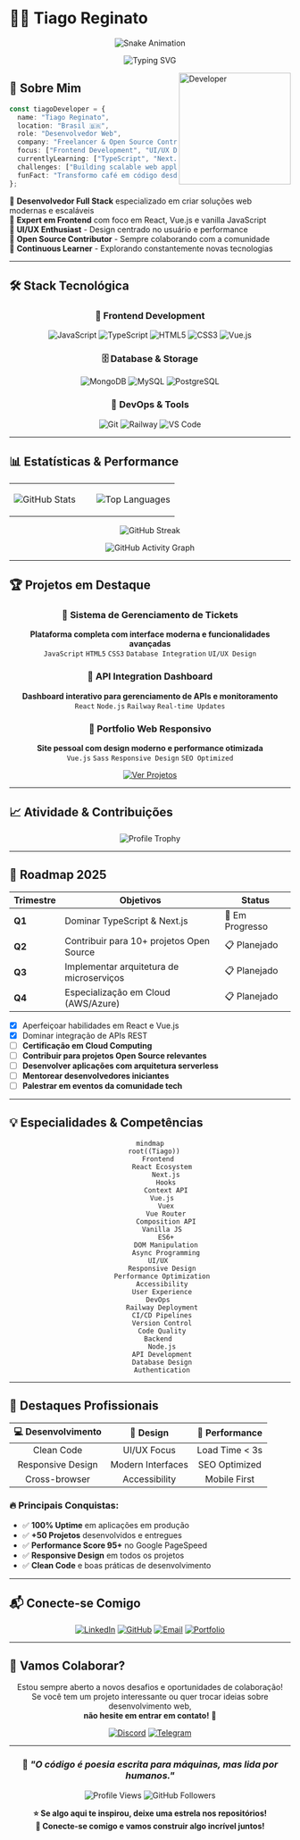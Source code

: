 # 👨‍💻 Tiago Reginato

<div align="center">
  
![Snake Animation](https://github.com/TiagoKoligowski/TiagoKoligowski/blob/output/github-contribution-grid-snake.svg)

![Typing SVG](https://readme-typing-svg.herokuapp.com/?color=00F5FF&size=35&center=true&vCenter=true&width=1000&lines=Seja+bem-vindo+ao+meu+perfil!;Desenvolvedor+Web;Especialista+em+Frontend+%26+UI%2FUX;Sempre+aprendendo+novas+tecnologias;Focado+em+Performance+%26+Experiência)

</div>

<img align="right" height="200px" alt="Developer" src="https://cdn.jsdelivr.net/gh/devicons/devicon/icons/javascript/javascript-original.svg" />

## 🚀 Sobre Mim

```typescript
const tiagoDeveloper = {
  name: "Tiago Reginato",
  location: "Brasil 🇧🇷",
  role: "Desenvolvedor Web",
  company: "Freelancer & Open Source Contributor",
  focus: ["Frontend Development", "UI/UX Design", "Performance Optimization"],
  currentlyLearning: ["TypeScript", "Next.js", "Cloud Architecture"],
  challenges: ["Building scalable web applications", "Optimizing user experience"],
  funFact: "Transformo café em código desde 2020 ☕"
};
```

🔹 **Desenvolvedor Full Stack** especializado em criar soluções web modernas e escaláveis  
🔹 **Expert em Frontend** com foco em React, Vue.js e vanilla JavaScript  
🔹 **UI/UX Enthusiast** - Design centrado no usuário e performance  
🔹 **Open Source Contributor** - Sempre colaborando com a comunidade  
🔹 **Continuous Learner** - Explorando constantemente novas tecnologias  

---

## 🛠️ Stack Tecnológica

<div align="center">

### 🎨 Frontend Development
![JavaScript](https://img.shields.io/badge/JavaScript-F7DF1E?style=for-the-badge&logo=javascript&logoColor=black)
![TypeScript](https://img.shields.io/badge/TypeScript-007ACC?style=for-the-badge&logo=typescript&logoColor=white)
![HTML5](https://img.shields.io/badge/HTML5-E34F26?style=for-the-badge&logo=html5&logoColor=white)
![CSS3](https://img.shields.io/badge/CSS3-1572B6?style=for-the-badge&logo=css3&logoColor=white)
![Vue.js](https://img.shields.io/badge/Vue.js-35495E?style=for-the-badge&logo=vue.js&logoColor=4FC08D)


### 🗄️ Database & Storage
![MongoDB](https://img.shields.io/badge/MongoDB-4EA94B?style=for-the-badge&logo=mongodb&logoColor=white)
![MySQL](https://img.shields.io/badge/MySQL-00000F?style=for-the-badge&logo=mysql&logoColor=white)
![PostgreSQL](https://img.shields.io/badge/PostgreSQL-316192?style=for-the-badge&logo=postgresql&logoColor=white)

### 🔧 DevOps & Tools
![Git](https://img.shields.io/badge/GIT-E44C30?style=for-the-badge&logo=git&logoColor=white)
![Railway](https://img.shields.io/badge/Railway-131415?style=for-the-badge&logo=railway&logoColor=white)
![VS Code](https://img.shields.io/badge/Visual_Studio_Code-0078D4?style=for-the-badge&logo=visual%20studio%20code&logoColor=white)

</div>

---

## 📊 Estatísticas & Performance

<div align="center">

<table>
<tr>
<td width="50%">

![GitHub Stats](https://github-readme-stats.vercel.app/api?username=TiagoKoligowski&show_icons=true&theme=tokyonight&include_all_commits=true&count_private=true&hide_border=true)

</td>
<td width="50%">

![Top Languages](https://github-readme-stats.vercel.app/api/top-langs/?username=TiagoKoligowski&layout=compact&theme=tokyonight&hide_border=true)

</td>
</tr>
</table>

![GitHub Streak](https://github-readme-streak-stats.herokuapp.com/?user=TiagoKoligowski&theme=tokyonight&hide_border=true)

![GitHub Activity Graph](https://github-readme-activity-graph.vercel.app/graph?username=TiagoKoligowski&theme=tokyo-night&area=true&hide_border=true)

</div>

---

## 🏆 Projetos em Destaque

<div align="center">

### 🎯 Sistema de Gerenciamento de Tickets
**Plataforma completa com interface moderna e funcionalidades avançadas**  
`JavaScript` `HTML5` `CSS3` `Database Integration` `UI/UX Design`

### 🚀 API Integration Dashboard  
**Dashboard interativo para gerenciamento de APIs e monitoramento**  
`React` `Node.js` `Railway` `Real-time Updates`

### 💼 Portfolio Web Responsivo
**Site pessoal com design moderno e performance otimizada**  
`Vue.js` `Sass` `Responsive Design` `SEO Optimized`

<a href="https://github.com/TiagoKoligowski?tab=repositories">
  <img src="https://img.shields.io/badge/Ver%20Todos%20os%20Projetos-000000?style=for-the-badge&logo=github&logoColor=white" alt="Ver Projetos">
</a>

</div>

---

## 📈 Atividade & Contribuições

<div align="center">

![Profile Trophy](https://github-profile-trophy.vercel.app/?username=TiagoKoligowski&theme=tokyonight&no-frame=true&margin-w=15)

</div>

---

## 🎯 Roadmap 2025

<div align="center">

| Trimestre | Objetivos | Status |
|-----------|-----------|--------|
| **Q1** | Dominar TypeScript & Next.js | 🔄 Em Progresso |
| **Q2** | Contribuir para 10+ projetos Open Source | 📋 Planejado |
| **Q3** | Implementar arquitetura de microserviços | 📋 Planejado |
| **Q4** | Especialização em Cloud (AWS/Azure) | 📋 Planejado |

</div>

- [x] Aperfeiçoar habilidades em React e Vue.js
- [x] Dominar integração de APIs REST
- [ ] **Certificação em Cloud Computing**
- [ ] **Contribuir para projetos Open Source relevantes**
- [ ] **Desenvolver aplicações com arquitetura serverless**
- [ ] **Mentorear desenvolvedores iniciantes**
- [ ] **Palestrar em eventos da comunidade tech**

---

## 💡 Especialidades & Competências

<div align="center">

```mermaid
mindmap
  root((Tiago))
    Frontend
      React Ecosystem
        Next.js
        Hooks
        Context API
      Vue.js
        Vuex
        Vue Router
        Composition API
      Vanilla JS
        ES6+
        DOM Manipulation
        Async Programming
    UI/UX
      Responsive Design
      Performance Optimization
      Accessibility
      User Experience
    DevOps
      Railway Deployment
      CI/CD Pipelines
      Version Control
      Code Quality
    Backend
      Node.js
      API Development
      Database Design
      Authentication
```

</div>

---

## 🌟 Destaques Profissionais

<div align="center">

| 💻 **Desenvolvimento** | 🎨 **Design** | 🚀 **Performance** |
|:---:|:---:|:---:|
| Clean Code | UI/UX Focus | Load Time < 3s |
| Responsive Design | Modern Interfaces | SEO Optimized |
| Cross-browser | Accessibility | Mobile First |

</div>

### 🔥 **Principais Conquistas:**
- ✅ **100% Uptime** em aplicações em produção
- ✅ **+50 Projetos** desenvolvidos e entregues
- ✅ **Performance Score 95+** no Google PageSpeed
- ✅ **Responsive Design** em todos os projetos
- ✅ **Clean Code** e boas práticas de desenvolvimento

---

## 📬 Conecte-se Comigo

<div align="center">

[![LinkedIn](https://img.shields.io/badge/LinkedIn-0077B5?style=for-the-badge&logo=linkedin&logoColor=white)](https://www.linkedin.com/in/tiago-reginato-koligowski-8b133328b/)
[![GitHub](https://img.shields.io/badge/GitHub-100000?style=for-the-badge&logo=github&logoColor=white)](https://github.com/TiagoKoligowski)
[![Email](https://img.shields.io/badge/Gmail-D14836?style=for-the-badge&logo=gmail&logoColor=white)](mailto:tiago.koligowski@gmail.com)
[![Portfolio](https://img.shields.io/badge/Portfolio-FF5722?style=for-the-badge&logo=google-chrome&logoColor=white)](#)

</div>

---

## 💬 Vamos Colaborar?

<div align="center">

Estou sempre aberto a novos desafios e oportunidades de colaboração!  
Se você tem um projeto interessante ou quer trocar ideias sobre desenvolvimento web,  
**não hesite em entrar em contato!** 🚀

[![Discord](https://img.shields.io/badge/Discord-7289DA?style=for-the-badge&logo=discord&logoColor=white)](#)
[![Telegram](https://img.shields.io/badge/Telegram-2CA5E0?style=for-the-badge&logo=telegram&logoColor=white)](#)

</div>

---

<div align="center">

### 💭 *"O código é poesia escrita para máquinas, mas lida por humanos."*

![Profile Views](https://komarev.com/ghpvc/?username=TiagoKoligowski&color=blueviolet&style=for-the-badge)
![GitHub Followers](https://img.shields.io/github/followers/TiagoKoligowski?style=for-the-badge&color=blue)

**⭐ Se algo aqui te inspirou, deixe uma estrela nos repositórios!**  
**🤝 Conecte-se comigo e vamos construir algo incrível juntos!**

</div>

